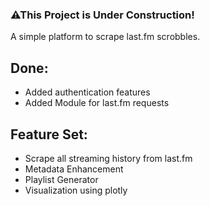 ### ⚠This Project is Under Construction!
A simple platform to scrape last.fm scrobbles.

## Done:
- Added authentication features
- Added Module for last.fm requests

## Feature Set:
- Scrape all streaming history from last.fm
- Metadata Enhancement
- Playlist Generator
- Visualization using plotly
